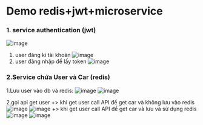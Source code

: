 # Demo redis+jwt+microservice
### 1. service authentication (jwt)
![image](https://github.com/phamtronghieu2002/KienTrucPhanMem_Springboot_Redis_JWT/assets/109363404/31449ab2-13ba-495a-ad8d-6eed5d36a3c8)

 1. user đăng kí tài khoản
 ![image](https://github.com/phamtronghieu2002/KienTrucPhanMem_Springboot_Redis_JWT/assets/109363404/8f0f2bcd-b4d0-44db-ba65-f61c2da4bf7e)
 2. user đăng nhập để lấy token
 ![image](https://github.com/phamtronghieu2002/KienTrucPhanMem_Springboot_Redis_JWT/assets/109363404/30d85a17-c84b-4b7e-a6f6-3493b0c40127)

### 2.Service chứa User và Car  (redis)

  1.Lưu user vào db và redis:
  ![image](https://github.com/phamtronghieu2002/KienTrucPhanMem_Springboot_Redis_JWT/assets/109363404/eeedf14d-c747-4736-b7c4-404bf14f3d0e)
  ![image](https://github.com/phamtronghieu2002/KienTrucPhanMem_Springboot_Redis_JWT/assets/109363404/4c2f68f3-045c-4491-8df5-f0993ceb389a)
  
  2.gọi api get user 
    +> khi get user call API để get car và không lưu vào redis
      ![image](https://github.com/phamtronghieu2002/KienTrucPhanMem_Springboot_Redis_JWT/assets/109363404/125309bc-2e4c-4ff1-8790-f80a6f34f73c)
       ![image](https://github.com/phamtronghieu2002/KienTrucPhanMem_Springboot_Redis_JWT/assets/109363404/8f86ae8c-d9b1-4d13-a582-c92bf39f0f82)
    +> khi get user call API để get car và lưu và sử dụng redis
       ![image](https://github.com/phamtronghieu2002/KienTrucPhanMem_Springboot_Redis_JWT/assets/109363404/3b61abfc-5f89-4b82-ae7d-50ac2214ee20)
       ![image](https://github.com/phamtronghieu2002/KienTrucPhanMem_Springboot_Redis_JWT/assets/109363404/d8ff92bc-9982-4011-afde-b2dcb5ab17c9)


     


	
